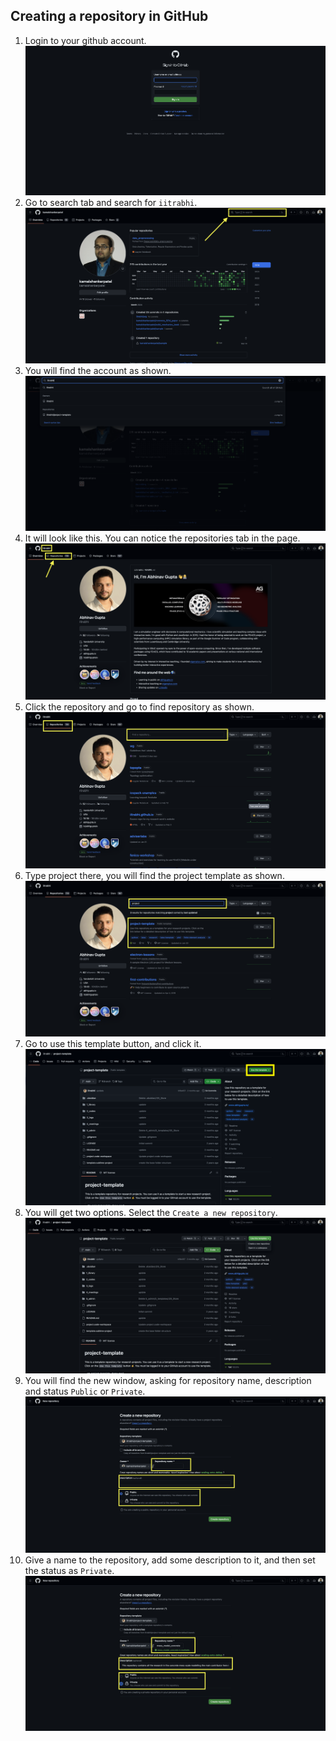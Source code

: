 ## Creating a repository in GitHub
1. Login to your github account.![](attachments/Screenshot%202024-03-16%20at%205.16.43%20AM.png)
2. Go to search tab and search for `iitrabhi`. ![](attachments/Screenshot%202024-03-16%20at%205.17.15%20AM.png)
3. You will find the account as shown.![](attachments/Screenshot%202024-03-16%20at%205.17.40%20AM%202.png)
4. It will look like this. You can notice the repositories tab in the page. ![](attachments/Screenshot%202024-03-16%20at%205.18.42%20AM.png)
5. Click the repository and go to find repository as shown. ![](attachments/Screenshot%202024-03-16%20at%205.19.03%20AM.png)
6. Type project there, you will find the project template as shown.![](attachments/Screenshot%202024-03-16%20at%205.19.31%20AM.png)
7. Go to use this template button, and click it. ![](attachments/Screenshot%202024-03-16%20at%205.19.47%20AM.png)
8. You will get two options. Select the `Create a new repository`. ![](attachments/Screenshot%202024-03-16%20at%205.43.06%20AM.png)
9. You will find the new window, asking for repository name, description and status `Public` or `Private`.![](attachments/Screenshot%202024-03-16%20at%205.20.02%20AM.png)
10. Give a name to the repository, add some description to it, and then set the status as `Private`.![](attachments/Screenshot%202024-03-16%20at%205.21.35%20AM.png)